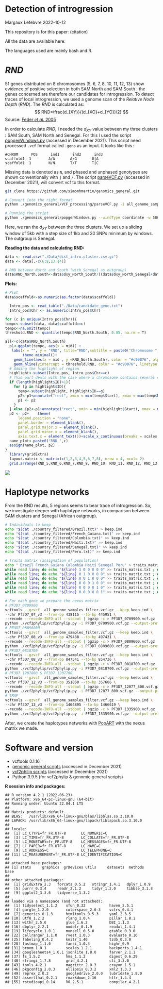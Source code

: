 Detection of introgression
================
Margaux Lefebvre
2022-10-12

This repository is for this paper: (citation)

All the data are available here:

The languages used are mainly bash and R.

# *RND*

51 genes distributed on 8 chromosomes (5, 6, 7, 8, 10, 11, 12, 13) show
evidence of positive selection in both SAM North and SAM South : the
genes concerned are therefore our candidates for introgression. To
detect traces of local introgression, we used a genome scan of the
*Relative Node Depth* (*RND*). The *RND* is calculated as: $$
RND=\frac{d_{XY}}{(d_{XO}+d_{YO})/2}
$$ Source: [Feder *et al.*
2005](https://doi.org/10.1073/pnas.0502099102)

In order to calculate *RND*, I needed the *d<sub>XY</sub>* value between
my three clusters : SAM South, SAM North and Senegal. For this I used
the script
[popgenWindows.py](https://github.com/simonhmartin/genomics_general)
(accessed in December 2021). This script need processed `.vcf` format
called `.geno` as an input. It looks like this :

    #CHROM      POS      ind1      ind2      ind3
    scaffold1  1        A/A       A/G       G|A
    scaffold1  1        N/N       T/T       T|C

Missing data is denoted as `N`, and phased and unphased genotypes are
shown conventionally with `|` and `/`. The script
[parseVCF.py](https://github.com/simonhmartin/genomics_general)
(accessed in December 2021), will convert vcf to this format.

``` bash
git clone https://github.com/simonhmartin/genomics_general.git

# Convert into the right format
python ./genomics_general/VCF_processing/parseVCF.py -i all_genome_samples_filter.vcf.gz | bgzip > all_genome.geno.gz &

# Running the script
python ./genomics_general/popgenWindows.py --windType coordinate -w 5000 --stepSize 1000 -m 20  -g .all_genome.geno.gz -o dist_50_intro.cluster.csv.gz -f phased -T 5 -p North -p South -p Senegal --popsFile popmap_intro.cluster.txt
```

Here, we ran the *d<sub>XY</sub>* between the three clusters. We set up
a sliding window of 5kb with a step size of 1kb and 20 SNPs minimum by
windows. The outgroup is Senegal.

**Reading the data and calculating RND:**

``` r
data <- read.csv("./Data/dist_intro.cluster.csv.gz")
data <- data[,-c(6:8,13:14)]

# RND between North and South (with Senegal as outgroup)
data$RND_North.South<-data$dxy_North_South/((data$dxy_North_Senegal+data$dxy_South_Senegal)/2)
```

**Plots:**

``` r
# Plot
data$scaffold<-as.numeric(as.factor(data$scaffold))

  Intro_pos <- read_table("./Data/candidate_gene.txt")
  Intro_pos$Chr <- as.numeric(Intro_pos$Chr)

for (c in unique(Intro_pos$Chr)){
tempc<-subset(data, data$scaffold==c)
tempc<-na.omit(tempc)
threshold.RND <- quantile(tempc$RND_North.South, 0.05, na.rm = T)

all<-c(data$RND_North.South)
  p1<-ggplot(tempc, aes(x = mid)) +
   labs(x = "", y = "RND", title="RND",subtitle = paste0("Chromosome ",c)) +
        theme_minimal()+
    geom_line(aes(x = mid , y =RND_North.South), color = "#c90076", alpha= 0.5)+
    geom_hline(yintercept = threshold.RND, color = "#c90076", linetype = "dashed")
  # Adding the highlight of region
  highlight<-subset(Intro_pos, Intro_pos$Chr==c)
  # This part deals with the case where a chromosome contains several candidate regions for introgression.
  if (length(highlight$ID)>1){
    for (g in highlight$ID){
      temp<-subset(highlight, highlight$ID==g)
      p2<-p1+annotate("rect", xmin = min(temp$Start), xmax = max(temp$End), ymin = 0, ymax = max(all, na.rm = T), alpha = 0.25, fill = "grey")
      p1 <- p2
    }
  } else {p2<-p1+annotate("rect", xmin = min(highlight$Start), xmax = max(highlight$End), ymin = 0, ymax = max(all, na.rm = T), alpha = 0.25, fill = "grey")}
  p2 <- p2+    theme( 
      legend.position = "none",
      panel.border = element_blank(),
      panel.grid.major.x = element_blank(),
      panel.grid.minor.x = element_blank(),
      axis.text.x = element_text())+scale_x_continuous(breaks = scales::breaks_extended(n = 10)) + coord_cartesian(xlim = c(min(highlight$Start)-10000, max(highlight$End)+10000))
  name_plot<-paste0("RND_",c)
  assign(name_plot, p2)
}
  library(gridExtra)
  layout.matrix <- matrix(c(1,2,3,4,5,6,7,8), nrow = 4, ncol= 2)
  grid.arrange(RND_5,RND_6,RND_7,RND_8, RND_10, RND_11, RND_12, RND_13,  ncol=2,nrow=4,layout_matrix = layout.matrix)
```

![](README_files/figure-gfm/RND_plots_final-1.png)<!-- -->

# Haplotype networks

From the RND results, 5 regions seems to bear trace of introgression.
So, we investigate deeper with haplotype networks, in comparison between
SAM clusters and Senegal (African outgroup).

``` bash
# Individuals to keep
echo "$(cat ./country_filtered/Brazil.txt)" > keep.ind
echo "$(cat ./country_filtered/French_Guiana.txt)" >> keep.ind
echo "$(cat ./country_filtered/Colombia.txt)" >> keep.ind
echo "$(cat ./country_filtered/Haiti.txt)" >> keep.ind
echo "$(cat ./country_filtered/Senegal.txt)" >> keep.ind
echo "$(cat ./country_filtered/Peru.txt)" >> keep.ind

# Traits matrix (assignation of population)
echo " Brazil French_Guiana Colombia Haiti Senegal Peru" > traits_matrix.txt
while read line; do echo "${line} 1 0 0 0 0 0" >> traits_matrix.txt ; done < ./country_filtered/Brazil.txt
while read line; do echo "${line} 0 1 0 0 0 0" >> traits_matrix.txt ; done < ./country_filtered/French_Guiana.txt
while read line; do echo "${line} 0 0 1 0 0 0" >> traits_matrix.txt ; done < ./country_filtered/Colombia.txt
while read line; do echo "${line} 0 0 0 1 0 0" >> traits_matrix.txt ; done < ./country_filtered/Haiti.txt
while read line; do echo "${line} 0 0 0 0 1 0" >> traits_matrix.txt ; done < ./country_filtered/Senegal.txt
while read line; do echo "${line} 0 0 0 0 0 1" >> traits_matrix.txt ; done < ./country_filtered/Peru.txt

# For each gene we prepare the nexus matrix
# PF3D7_0709900
vcftools --gzvcf  all_genome_samples_filter.vcf.gz --keep keep.ind \
--chr Pf3D7_07_v3 --from-bp 438115 --to-bp 445951 \
--recode --recode-INFO-all --stdout | bgzip -c > PF3D7_0709900.vcf.gz
python ./vcf2phylip/vcf2phylip.py -i PF3D7_0709900.vcf.gz --output-prefix PF3D7_0709900 -n -p --output-folder nexus_matrix
# PF3D7_08096000
vcftools --gzvcf  all_genome_samples_filter.vcf.gz --keep keep.ind \
--chr Pf3D7_08_v3 --from-bp 479438 --to-bp 497431 \
--recode --recode-INFO-all --stdout | bgzip -c > PF3D7_0809600.vcf.gz
python ./vcf2phylip/vcf2phylip.py -i PF3D7_0809600.vcf.gz --output-prefix PF3D7_0809600 -n -p --output-folder nexus_matrix
# PF3D7_0818700
vcftools --gzvcf  all_genome_samples_filter.vcf.gz --keep keep.ind \
--chr Pf3D7_08_v3 --from-bp 847541 --to-bp 854736 \
--recode --recode-INFO-all --stdout | bgzip -c > PF3D7_0818700.vcf.gz
python ./vcf2phylip/vcf2phylip.py -i PF3D7_0818700.vcf.gz --output-prefix PF3D7_0818700 -n -p --output-folder nexus_matrix
# PF3D7_1207800 & PF3D7_1207700
vcftools --gzvcf  all_genome_samples_filter.vcf.gz --keep keep.ind \
--chr Pf3D7_12_v3 --from-bp 351850 --to-bp 357606 \
--recode --recode-INFO-all --stdout | bgzip -c > PF3D7_12077_800.vcf.gz
python ./vcf2phylip/vcf2phylip.py -i PF3D7_12077_800.vcf.gz --output-prefix PF3D7_12077_800 -n -p --output-folder nexus_matrix
# TRAP
vcftools --gzvcf  all_genome_samples_filter.vcf.gz --keep keep.ind \
--chr Pf3D7_13_v3 --from-bp 1464895 --to-bp 1466619 \
--recode --recode-INFO-all --stdout | bgzip -c > PF3D7_1335900.vcf.gz
python ./vcf2phylip/vcf2phylip.py -i PF3D7_1335900.vcf.gz --output-prefix PF3D7_1335900 -n -p --output-folder nexus_matrix
```

After, we create the haplotypes networks with
[PopART](http://popart.otago.ac.nz/index.shtml) with the nexus matrix we
made.

# Software and version

-   vcftools 0.1.16
-   [genomic general
    scripts](https://github.com/simonhmartin/genomics_general) (accessed
    in December 2021)
-   [vcf2philip scripts](https://github.com/edgardomortiz/vcf2phylip)
    (accessed in December 2021)
-   Python 3.9.5 (for vcf2phylip & genomic general scripts)

**R session info and packages:**

    ## R version 4.2.1 (2022-06-23)
    ## Platform: x86_64-pc-linux-gnu (64-bit)
    ## Running under: Ubuntu 22.04.1 LTS
    ## 
    ## Matrix products: default
    ## BLAS:   /usr/lib/x86_64-linux-gnu/blas/libblas.so.3.10.0
    ## LAPACK: /usr/lib/x86_64-linux-gnu/lapack/liblapack.so.3.10.0
    ## 
    ## locale:
    ##  [1] LC_CTYPE=fr_FR.UTF-8       LC_NUMERIC=C              
    ##  [3] LC_TIME=fr_FR.UTF-8        LC_COLLATE=fr_FR.UTF-8    
    ##  [5] LC_MONETARY=fr_FR.UTF-8    LC_MESSAGES=fr_FR.UTF-8   
    ##  [7] LC_PAPER=fr_FR.UTF-8       LC_NAME=C                 
    ##  [9] LC_ADDRESS=C               LC_TELEPHONE=C            
    ## [11] LC_MEASUREMENT=fr_FR.UTF-8 LC_IDENTIFICATION=C       
    ## 
    ## attached base packages:
    ## [1] stats     graphics  grDevices utils     datasets  methods   base     
    ## 
    ## other attached packages:
    ##  [1] gridExtra_2.3   forcats_0.5.2   stringr_1.4.1   dplyr_1.0.9    
    ##  [5] purrr_0.3.4     readr_2.1.2     tidyr_1.2.0     tibble_3.1.8   
    ##  [9] ggplot2_3.3.6   tidyverse_1.3.2
    ## 
    ## loaded via a namespace (and not attached):
    ##  [1] tidyselect_1.1.2    xfun_0.32           haven_2.5.1        
    ##  [4] gargle_1.2.0        colorspace_2.0-3    vctrs_0.4.1        
    ##  [7] generics_0.1.3      htmltools_0.5.3     yaml_2.3.5         
    ## [10] utf8_1.2.2          rlang_1.0.4         pillar_1.8.1       
    ## [13] withr_2.5.0         glue_1.6.2          DBI_1.1.3          
    ## [16] dbplyr_2.2.1        modelr_0.1.9        readxl_1.4.1       
    ## [19] lifecycle_1.0.1     munsell_0.5.0       gtable_0.3.0       
    ## [22] cellranger_1.1.0    rvest_1.0.3         evaluate_0.16      
    ## [25] labeling_0.4.2      knitr_1.40          tzdb_0.3.0         
    ## [28] fastmap_1.1.0       fansi_1.0.3         highr_0.9          
    ## [31] broom_1.0.1         scales_1.2.1        backports_1.4.1    
    ## [34] googlesheets4_1.0.1 jsonlite_1.8.0      farver_2.1.1       
    ## [37] fs_1.5.2            hms_1.1.2           digest_0.6.29      
    ## [40] stringi_1.7.8       grid_4.2.1          cli_3.3.0          
    ## [43] tools_4.2.1         magrittr_2.0.3      crayon_1.5.1       
    ## [46] pkgconfig_2.0.3     ellipsis_0.3.2      xml2_1.3.3         
    ## [49] reprex_2.0.2        googledrive_2.0.0   lubridate_1.8.0    
    ## [52] assertthat_0.2.1    rmarkdown_2.16      httr_1.4.4         
    ## [55] rstudioapi_0.14     R6_2.5.1            compiler_4.2.1
